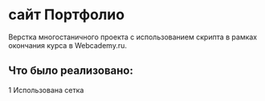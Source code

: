 # сайт Портфолио

Верстка многостаничного проекта с использованием скрипта в рамках окончания курса в Webcademy.ru.

## Что было реализовано:
1  Использована сетка
